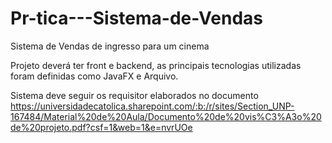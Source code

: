 # Pr-tica---Sistema-de-Vendas

Sistema de Vendas de ingresso para um cinema

Projeto deverá ter front e backend, as principais tecnologias utilizadas foram definidas como JavaFX e Arquivo.

Sistema deve seguir os requisitor elaborados no documento https://universidadecatolica.sharepoint.com/:b:/r/sites/Section_UNP-167484/Material%20de%20Aula/Documento%20de%20vis%C3%A3o%20de%20projeto.pdf?csf=1&web=1&e=nvrUOe
